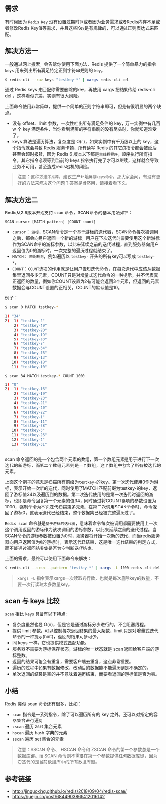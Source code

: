 ## 需求

有时候因为 `Redis Key` 没有设置过期时间或者因为业务需求或者Redis内存不足或者修改Redis Key值等需求，并且这些Key是有规律的，可以通过正则表达式来匹配。

## 解决方法一

一般通过网上搜索，会告诉你使用下面方法，Redis 提供了一个简单暴力的指令 `keys` 用来列出所有满足特定正则字符串规则的 `key`。

```bash
$ redis-cli --raw keys "testkey-*" | xargs redis-cli del
```

通过 Redis keys 来匹配你需要删除的key，再使用 xargs 把结果传给 redis-cli del ，这样看似完美，实则有很大风险。

上面命令使用非常简单，提供一个简单的正则字符串即可，但是有很明显的两个缺点。

- 没有 offset、limit 参数，一次性吐出所有满足条件的 key，万一实例中有几百 w 个 key 满足条件，当你看到满屏的字符串刷的没有尽头时，你就知道难受了。
- keys 算法是遍历算法，复杂度是 O(n)，如果实例中有千万级以上的 key，这个指令就会导致 Redis 服务卡顿，所有读写 Redis 的其它的指令都会被延后甚至会超时报错，因为 Redis 6 版本以下都是`单线程程序`，顺序执行所有指令，其它指令必须等到当前的 keys 指令执行完了才可以继续，这样就会导致业务不可用，甚至造成redis宕机的风险。

> 注意：这种方法`不推荐`，建议生产环境`屏蔽keys命令`。那大家会问，有没有更好的方法来解决这个问题？答案是当然用，请接着看下文。

## 解决方法二

Redis从2.8版本开始支持 `scan` 命令，SCAN命令的基本用法如下：

```
SCAN cursor [MATCH pattern] [COUNT count]
```

- `cursor`： `游标`，SCAN命令是一个基于游标的迭代器，SCAN命令每次被调用之后，都会向用户返回一个新的游标，用户在下次迭代时需要使用这个新游标作为SCAN命令的游标参数，以此来延续之前的迭代过程，直到服务器向用户返回值为0的游标时，一次完整的遍历过程就结束了。
- `MATCH`： `匹配规则`，例如遍历以 `testkey-` 开头的所有key可以写成 `testkey-*`。
- `COUNT`：`COUNT`选项的作用就是让用户告知迭代命令，在每次迭代中应该从数据集里返回多少元素，COUNT只是对增量式迭代命令的一种提示，并不代表真正返回的数量，例如你COUNT设置为2有可能会返回3个元素，但返回的元素数据会与COUNT设置的正相关，COUNT的默认值是10。

例子：

```bash
$ scan 0 MATCH testkey-*

1) "34"
2)  1) "testkey-2"
    2) "testkey-49"
    3) "testkey-20"
    4) "testkey-19"
    5) "testkey-93"
    6) "testkey-8"
    7) "testkey-34"
    8) "testkey-76"
    9) "testkey-13"
   10) "testkey-18"
   11) "testkey-10"

$ scan 34 MATCH testkey-* COUNT 1000

1) "0"
2)  1) "testkey-16"
    2) "testkey-19"
    3) "testkey-23"
    4) "testkey-21"
    5) "testkey-40"
    6) "testkey-22"
    7) "testkey-1"
    8) "testkey-11"
    9) "testkey-28"
   10) "testkey-3"
   11) "testkey-26"
   12) "testkey-4"
   13) "testkey-31"
   ...
```

scan 命令返回的是一个包含两个元素的数组，第一个数组元素是用于进行下一次迭代的新游标，而第二个数组元素则是一个数组，这个数组中包含了所有被迭代的元素。

上面这个例子的意思是扫描所有前缀为`testkey-`的key。第一次迭代使用0作为游标，表示开始一次新的迭代，同时使用了MATCH匹配前缀为testkey-的key，返回了游标值34以及遍历到的数据。第二次迭代使用的是第一次迭代时返回的游标，也即是命令回复第一个元素的值34，同时通过将COUNT选项的参数设置为1000，强制命令为本次迭代扫描更多元素。在第二次调用SCAN命令时，命令返回了游标0，这表示迭代已经结束，整个数据集已经被完整遍历过了。

`Redis scan` 命令就是`基于游标的迭代器`，意味着命令每次被调用都需要使用上一次这个调用返回的游标作为该次调用的游标参数，以此来延续之前的迭代过程。当SCAN命令的游标参数被设置为0时，服务器将开始一次新的迭代，而当redis服务器向用户返回值为0的游标时，表示迭代已结束，这是唯一迭代结束的判定方式，而不能通过返回结果集是否为空判断迭代结束。

上面的需求，最终可以使用下面命令来解决：

```bash
$ redis-cli --scan --pattern "testkey-*" | xargs -L 1000 redis-cli del
```

> `xargs -L` 指令表示xargs一次读取的行数，也就是每次删除key的数量，不要一次行读取太多数量key。

## scan 与 keys 比较

`scan` 相比 `keys` 具备有以下特点:

- 复杂度虽然也是 O(n)，但是它是通过游标分步进行的，不会阻塞线程。
- 提供 limit 参数，可以控制每次返回结果的最大条数，limit 只是对增量式迭代命令的一种提示(hint)，返回的结果可多可少。
- 同 keys 一样，它也提供模式匹配功能。
- 服务器不需要为游标保存状态，游标的唯一状态就是 scan 返回给客户端的游标整数。
- 返回的结果可能会有重复，需要客户端去重复，这点非常重要。
- 遍历的过程中如果有数据修改，改动后的数据能不能遍历到是不确定的。
- 单次返回的结果是空的并不意味着遍历结束，而要看返回的游标值是否为零。

## 小结

Redis 类似 scan 命令还有很多，比如：

- `scan` 指令是一系列指令，除了可以遍历所有的 key 之外，还可以对指定的容器集合进行遍历
- `zscan` 遍历 zset 集合元素
- `hscan` 遍历 hash 字典的元素
- `sscan` 遍历 set 集合的元素

> 注意：SSCAN 命令、 HSCAN 命令和 ZSCAN 命令的第一个参数总是一个数据库键。而 SCAN 命令则不需要在第一个参数提供任何数据库键，因为它迭代的是当前数据库中的所有数据库键。

## 参考链接

- http://jinguoxing.github.io/redis/2018/09/04/redis-scan/
- https://juejin.cn/post/6844903869412016142
